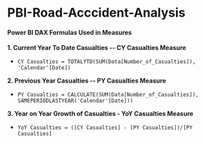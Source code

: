 # PBI-Road-Acccident-Analysis

#### Power BI DAX Formulas Used in Measures

**1. Current Year To Date Casualties -- CY Casualties Measure**
* `CY Casualties = TOTALYTD(SUM(Data[Number_of_Casualties]), 'Calendar'[Date])`

**2. Previous Year Casualties -- PY Casualties Measure**
* `PY Casualties = CALCULATE(SUM(Data[Number_of_Casualties]), SAMEPERIODLASTYEAR('Calendar'[Date]))`

**3. Year on Year Growth of Casualties - YoY Casualties Measure**
* `YoY Casualties = ([CY Casualties] - [PY Casualties])/[PY Casualties]`

  
